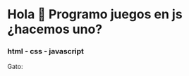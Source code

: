 <h1>Hola 👋 Programo juegos en js ¿hacemos uno?</h1>
<h3>html - css - javascript</h3>
<p>Gato:</p>
<!--
**GarianV/GarianV** is a ✨ _special_ ✨ repository because its `README.md` (this file) appears on your GitHub profile.

Here are some ideas to get you started:

- 🔭 I’m currently working on ...
- 🌱 I’m currently learning ...
- 👯 I’m looking to collaborate on ...
- 🤔 I’m looking for help with ...
- 💬 Ask me about ...
- 📫 How to reach me: ...
- 😄 Pronouns: ...
- ⚡ Fun fact: ...
-->
